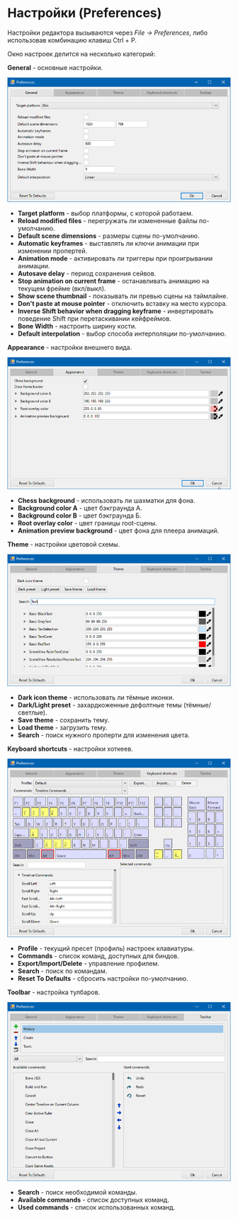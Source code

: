 # Настройки (Preferences)

Настройки редактора вызываются через *File -> Preferences*, либо использовав комбинацию клавиш Ctrl + P.

Окно настроек делится на несколько категорий:

**General** - основные настройки.

![General](images/prefs/general.png)

* **Target platform** - выбор платформы, с которой работаем.
* **Reload modified files** - перегружать ли измененные файлы по-умолчанию.
* **Default scene dimensions** - размеры сцены по-умолчанию.
* **Automatic keyframes** - выставлять ли ключи анимации при изменении пропертей.
* **Animation mode** - активировать ли триггеры при проигрывании анимации.
* **Autosave delay** - период сохранения сейвов.
* **Stop animation on current frame** - останавливать анимацию на текущем фрейме (вкл/выкл).
* **Show scene thumbnail** - показывать ли превью сцены на таймлайне.
* **Don't paste at mouse pointer** - отключить вставку на место курсора.
* **Inverse Shift behavior when dragging keyframe** - инвертировать поведение Shift при перетаскивании кейфреймов.
* **Bone Width** - настроить ширину кости.
* **Default interpolation** - выбор способа интерполяции по-умолчанию.


**Appearance** - настройки внешнего вида.

![Apperance](images/prefs/appearance.png)

* **Chess background** - использовать ли шахматки для фона.
* **Background color A** - цвет бэкграунда А.
* **Background color B** - цвет бэкграунда Б.
* **Root overlay color** - цвет границы root-сцены.
* **Animation preview background** - цвет фона для плеера анимаций.


**Theme** - настройки цветовой схемы.

![Theme](images/prefs/theme.png)

* **Dark icon theme** - использовать ли тёмные иконки.
* **Dark/Light preset** - захардкоженные дефолтные темы (тёмные/светлые).
* **Save theme** - сохранить тему.
* **Load theme** - загрузить тему.
* **Search** - поиск нужного проперти для изменения цвета.


**Keyboard shortcuts** - настройки хоткеев.

![KeyShort](images/prefs/ks.png)

* **Profile** - текущий пресет (профиль) настроек клавиатуры.
* **Commands** - список команд, доступных для биндов.
* **Export/Import/Delete** - управление профилем.
* **Search** - поиск по командам.
* **Reset To Defaults** - сбросить настройки по-умолчанию.


**Toolbar** - настройка тулбаров.

![Toolbar](images/prefs/toolbar.png)

* **Search** - поиск необходимой команды.
* **Available commands** - список доступных команд.
* **Used commands** - список использованных команд.
